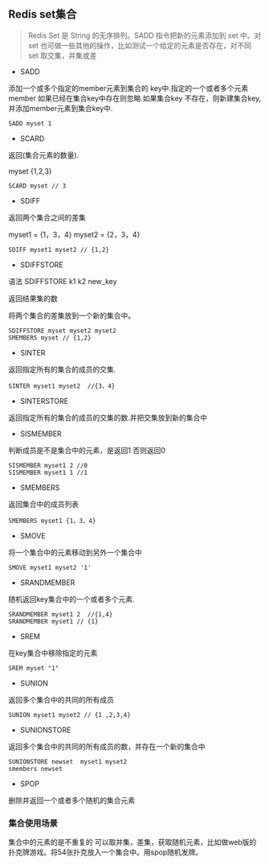 ## Redis set集合

> Redis Set 是 String 的无序排列。SADD 指令把新的元素添加到 set 中。对 set 也可做一些其他的操作，比如测试一个给定的元素是否存在，对不同 set 取交集，并集或差

- SADD 

添加一个或多个指定的member元素到集合的 key中.指定的一个或者多个元素member 如果已经在集合key中存在则忽略.如果集合key 不存在，则新建集合key,并添加member元素到集合key中.

 	SADD myset 1 
	
- SCARD 

返回(集合元素的数量).

myset  {1,2,3}

	SCARD myset // 3

- SDIFF 

返回两个集合之间的差集

myset1 = {1，3，4}
myset2 = {2，3，4}

	SDIFF myset1 myset2 // {1,2}

- SDIFFSTORE

语法 SDIFFSTORE k1 k2 new_key 

返回结果集的数

将两个集合的差集放到一个新的集合中。

	SDIFFSTORE myset myset2 myset2
	SMEMBERS myset // {1,2}

- SINTER

返回指定所有的集合的成员的交集.


	SINTER myset1 myset2  //{3，4}

- SINTERSTORE


返回指定所有的集合的成员的交集的数.并把交集放到新的集合中


- SISMEMBER

判断成员是不是集合中的元素，是返回1 否则返回0

	SISMEMBER myset1 2 //0
	SISMEMBER myset1 1 //1

- SMEMBERS

返回集合中的成员列表

	SMEMBERS myset1 {1，3，4}

- SMOVE

将一个集合中的元素移动到另外一个集合中

	SMOVE myset1 myset2 '1'

- SRANDMEMBER

随机返回key集合中的一个或者多个元素.

	SRANDMEMBER myset1 2  //{1,4}
	SRANDMEMBER myset1 // {1}

- SREM

在key集合中移除指定的元素

	SREM myset "1"

- SUNION

返回多个集合中的共同的所有成员

 	SUNION myset1 myset2 // {1 ,2,3,4}

- SUNIONSTORE 

返回多个集合中的共同的所有成员的数，并存在一个新的集合中

	SUNIONSTORE newset  myset1 myset2
	smembers newset

- SPOP

删除并返回一个或者多个随机的集合元素

### 集合使用场景

集合中的元素的是不重复的 可以取并集，差集，获取随机元素，比如做web版的扑克牌游戏。将54张扑克放入一个集合中。用spop随机发牌。